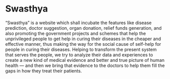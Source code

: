 # Swasthya
“Swasthya” is a website which shall incubate the features like disease prediction, doctor suggestion, organ donation, relief funds generation, and also promoting the government projects and schemes that help the unprivileged people to get help in curing their diseases in the cheaper and effective manner, thus making the way for the social cause of self-help for people in curing their diseases.  Helping to transform the present system that serves the people,  we try to analyze their data and experiences to create a new kind of medical evidence and better and true picture of human health — and then we bring that evidence to the doctors to help them fill the gaps in how they treat their patients.
